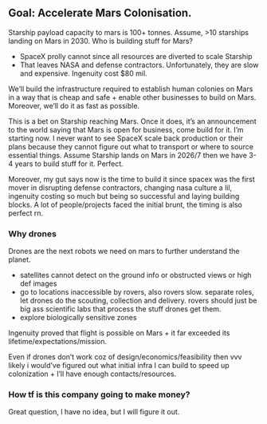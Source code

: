 ## Goal: Accelerate Mars Colonisation.

Starship payload capacity to mars is 100+ tonnes. Assume, >10 starships landing on Mars in 2030. Who is building stuff for Mars? 

- SpaceX prolly cannot since all resources are diverted to scale Starship
- That leaves NASA and defense contractors. Unfortunately, they are slow and expensive. Ingenuity cost $80 mil.

We’ll build the infrastructure required to establish human colonies on Mars in a way that is cheap and safe + enable other businesses to build on Mars. Moreover, we’ll do it as fast as possible.

This is a bet on Starship reaching Mars. Once it does, it’s an announcement to the world saying that Mars is open for business, come build for it. I’m starting now. I never want to see SpaceX scale back production or their plans because they cannot figure out what to transport or where to source essential things. Assume Starship lands on Mars in 2026/7 then we have 3-4 years to build stuff for it. Perfect.

Moreover, my gut says now is the time to build it since spacex was the first mover in disrupting defense contractors, changing nasa culture a lil, ingenuity costing so much but being so successful and laying building blocks. A lot of people/projects faced the initial brunt, the timing is also perfect rn.

### Why drones

Drones are the next robots we need on mars to further understand the planet. 

- satellites cannot detect on the ground info or obstructed views or high def images
- go to locations inaccessible by rovers, also rovers slow. separate roles, let drones do the scouting, collection and delivery. rovers should just be big ass scientific labs that process the stuff drones get them.
- explore biologically sensitive zones

Ingenuity proved that flight is possible on Mars + it far exceeded its lifetime/expectations/mission. 

Even if drones don’t work coz of design/economics/feasibility then vvv likely i would’ve figured out what initial infra I can build to speed up colonization + I’ll have enough contacts/resources.

### How tf is this company going to make money?

Great question, I have no idea, but I will figure it out.
